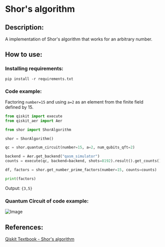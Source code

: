 # Shor's algorithm

## Description:

A implementation of Shor's algorithm that works for an arbitrary number. 

## How to use:

### Installing requirements:

`pip install -r requirements.txt`

### Code example:

Factoring `number=15` and using `a=2` as an element from the finite field defined by 15.

```python
from qiskit import execute
from qiskit_aer import Aer

from shor import ShorAlgorithm

shor = ShorAlgorithm()

qc = shor.quantum_circuit(number=15, a=2, num_qubits_qft=2)

backend = Aer.get_backend("qasm_simulator")
counts = execute(qc, backend=backend, shots=8192).result().get_counts()

df, factors = shor.get_number_prime_factors(number=15, counts=counts)

print(factors)
```

Output: `{3,5}`

### Quantum Circuit of code example:

![Image](/home/jvictor/vs_code/shor_algorithm/qc_example.png)

## References:

[Qiskit Textbook - Shor's algorithm](https://qiskit.org/textbook/ch-algorithms/shor.html)
